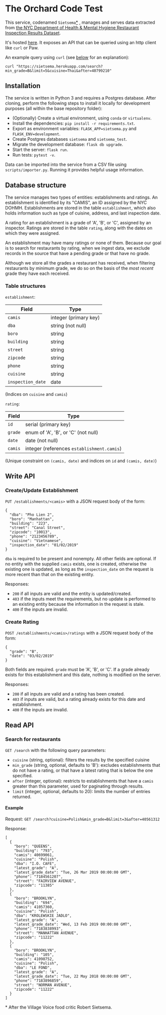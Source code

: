 # The Orchard Code Test

This service, codenamed `Sietsema`[*](#footnote) , manages and serves data extracted from 
[the NYC Department of Health & Mental Hygiene Restaurant Inspection Results Dataset](https://data.cityofnewyork.us/Health/DOHMH-New-York-City-Restaurant-Inspection-Results/43nn-pn8j).

It's hosted [here](https://sietsema.herokuapp.com). It exposes an API that can be queried
using an http client like `curl` or Paw.

An example query using `curl` (see [below](#read-api) for an explanation):

```
curl "https://sietsema.herokuapp.com/search?min_grade=B&limit=5&cuisine=Thai&after=40799210"
```


## Installation

The service is written in Python 3 and requires a Postgres database. After cloning, perform the following steps to install it locally for development purposes (all within 
the base repository folder):
- (Optionally) Create a virtual environment, using `conda` or `virtualenv`.
- Install the dependencies: ```pip install -r requirements.txt```.
- Export as environment variables: `FLASK_APP=sietsema.py` and `FLASK_ENV=development`.
- Create Postgres databases `sietsema` and `sietsema_test`.
- Migrate the development database: `flask db upgrade`.
- Start the server: `flask run`.
- Run tests: `pytest -v`.

Data can be imported into the service from a CSV file using `scripts/importer.py`. Running it provides helpful usage information. 

## Database structure

The service manages two types of entities: establishments and ratings. An establishment is identified by its "CAMIS", an ID 
assigned by the NYC DOHMH. Establishments are stored in the table `establishment`, which also holds information such as 
type of cuisine, address, and last inspection date.

A rating for an establishment is a grade of 'A', 'B', or 'C', assigned by an inspector. Ratings are stored in the table `rating`, 
along with the dates on which they were assigned. 

An establishment may have many ratings or none of them. Because our goal is to search for restaurants by rating, when we ingest data, we exclude records in the source that have a pending grade or that have no grade. 

Although we store all the grades a restaurant has received, when filtering restaurants by minimum grade, we do so on the basis of the *most recent* grade they have each received.

### Table structures

`establishment`:

| Field  | Type |
| ------------- | ------------- |
| `camis`  | integer (primary key)  |
| `dba`  | string (not null)  |
| `boro` | string |
| `building` | string |
| `street` | string |
| `zipcode` | string |
| `phone` | string |
| `cuisine` | string |
| `inspection_date` | date |

(Indices on `cuisine` and `camis`)

`rating`:

| Field  | Type |
| ------------- | ------------- |
| `id`  | serial (primary key)  |
| `grade`  | enum of 'A', 'B', or 'C' (not null)  |
| `date` | date (not null) |
| `camis` | integer (references `establishment.camis`) |

(Unique constraint on `(camis, date)` and indices on `id` and `(camis, date)`)


## Write API

### Create/Update Establishment

`PUT /establishments/<camis>` with a JSON request body of the form:

```
{
  "dba": "Pho Lien 2",
  "boro": "Manhattan",
  "building": "223",
  "street": "Canal Street",
  "zipcode": "10013",
  "phone": "2123456789",
  "cuisine": "Vietnamese",
  "inspection_date": "01/02/2019"
}
```

`dba` is required to be present and nonempty. All other fields are optional. If no entity with the supplied `camis` exists, one is 
created, otherwise the existing one is updated, as long as the `inspection_date` on the request is more recent than that on the 
existing entity.

Responses:
- `200` if all inputs are valid and the entity is updated/created.
- `403` if the inputs meet the requirements, but no update is performed to an existing entity because 
the information in the request is stale.
- `400` if the inputs are invalid.

### Create Rating

`POST /establishments/<camis>/ratings` with a JSON request body of the form:

```
{
  "grade": "B",
  "date": "03/02/2019"
}
```

Both fields are required. `grade` must be 'A', 'B', or 'C'. If a grade already exists for this establishment and this date,
nothing is modified on the server.

Responses:
- `200` if all inputs are valid and a rating has been created.
- `403` if inputs are valid, but a rating already exists for this date and establishment.
- `400` if the inputs are invalid.

## Read API

### Search for restaurants

`GET /search` with the following query parameters:
- `cuisine` (string, optional): filters the results by the specified cuisine
- `min_grade` (string, optional, defaults to 'B'): excludes establishments that do not have a rating, or that have a latest rating that 
is below the one specified.
- `after` (integer, optional): restricts to establishments that have a `camis` greater than this parameter, used for paginating through results.
- `limit` (integer, optional, defaults to 20): limits the number of entries returned.

#### Example

Request: `GET /search?cuisine=Polish&min_grade=B&limit=3&after=40561312`

Response:

```
[
  {
    "boro": "QUEENS",
    "building": "793",
    "camis": 40699061,
    "cuisine": "Polish",
    "dba": "I.O. CAFE",
    "latest_grade": "A",
    "latest_grade_date": "Tue, 26 Mar 2019 00:00:00 GMT",
    "phone": "7184561207",
    "street": "FAIRVIEW AVENUE",
    "zipcode": "11385"
  },
  {
    "boro": "BROOKLYN",
    "building": "694",
    "camis": 41057360,
    "cuisine": "Polish",
    "dba": "KROLEWSKIE JADLO",
    "latest_grade": "A",
    "latest_grade_date": "Wed, 13 Feb 2019 00:00:00 GMT",
    "phone": "7183838993",
    "street": "MANHATTAN AVENUE",
    "zipcode": "11222"
  },
  {
    "boro": "BROOKLYN",
    "building": "105",
    "camis": 41098752,
    "cuisine": "Polish",
    "dba": "LE FOND",
    "latest_grade": "A",
    "latest_grade_date": "Tue, 22 May 2018 00:00:00 GMT",
    "phone": "7183896859",
    "street": "NORMAN AVENUE",
    "zipcode": "11222"
  }
]
```

<a name="footnote">*</a> After the Village Voice food critic Robert Sietsema.
